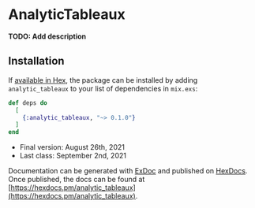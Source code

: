 # AnalyticTableaux

**TODO: Add description**

## Installation

If [available in Hex](https://hex.pm/docs/publish), the package can be installed
by adding `analytic_tableaux` to your list of dependencies in `mix.exs`:

```elixir
def deps do
  [
    {:analytic_tableaux, "~> 0.1.0"}
  ]
end
```

- Final version: August 26th, 2021
- Last class: September 2nd, 2021

Documentation can be generated with [ExDoc](https://github.com/elixir-lang/ex_doc)
and published on [HexDocs](https://hexdocs.pm). Once published, the docs can
be found at [https://hexdocs.pm/analytic_tableaux](https://hexdocs.pm/analytic_tableaux).



